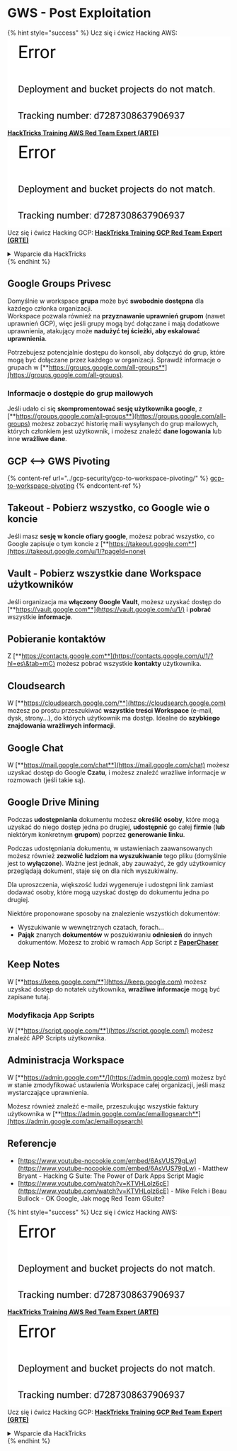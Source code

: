 # GWS - Post Exploitation

{% hint style="success" %}
Ucz się i ćwicz Hacking AWS:<img src="../../.gitbook/assets/image (1) (1).png" alt="" data-size="line">[**HackTricks Training AWS Red Team Expert (ARTE)**](https://training.hacktricks.xyz/courses/arte)<img src="../../.gitbook/assets/image (1) (1).png" alt="" data-size="line">\
Ucz się i ćwicz Hacking GCP: <img src="../../.gitbook/assets/image (2).png" alt="" data-size="line">[**HackTricks Training GCP Red Team Expert (GRTE)**<img src="../../.gitbook/assets/image (2).png" alt="" data-size="line">](https://training.hacktricks.xyz/courses/grte)

<details>

<summary>Wsparcie dla HackTricks</summary>

* Sprawdź [**plany subskrypcyjne**](https://github.com/sponsors/carlospolop)!
* **Dołącz do** 💬 [**grupy Discord**](https://discord.gg/hRep4RUj7f) lub [**grupy telegram**](https://t.me/peass) lub **śledź** nas na **Twitterze** 🐦 [**@hacktricks\_live**](https://twitter.com/hacktricks\_live)**.**
* **Podziel się sztuczkami hackingowymi, przesyłając PR-y do** [**HackTricks**](https://github.com/carlospolop/hacktricks) i [**HackTricks Cloud**](https://github.com/carlospolop/hacktricks-cloud) repozytoriów github.

</details>
{% endhint %}

## Google Groups Privesc

Domyślnie w workspace **grupa** może być **swobodnie dostępna** dla każdego członka organizacji.\
Workspace pozwala również na **przyznawanie uprawnień grupom** (nawet uprawnień GCP), więc jeśli grupy mogą być dołączane i mają dodatkowe uprawnienia, atakujący może **nadużyć tej ścieżki, aby eskalować uprawnienia**.

Potrzebujesz potencjalnie dostępu do konsoli, aby dołączyć do grup, które mogą być dołączane przez każdego w organizacji. Sprawdź informacje o grupach w [**https://groups.google.com/all-groups**](https://groups.google.com/all-groups).

### Informacje o dostępie do grup mailowych

Jeśli udało ci się **skompromentować sesję użytkownika google**, z [**https://groups.google.com/all-groups**](https://groups.google.com/all-groups) możesz zobaczyć historię maili wysyłanych do grup mailowych, których członkiem jest użytkownik, i możesz znaleźć **dane logowania** lub inne **wrażliwe dane**.

## GCP <--> GWS Pivoting

{% content-ref url="../gcp-security/gcp-to-workspace-pivoting/" %}
[gcp-to-workspace-pivoting](../gcp-security/gcp-to-workspace-pivoting/)
{% endcontent-ref %}

## Takeout - Pobierz wszystko, co Google wie o koncie

Jeśli masz **sesję w koncie ofiary google**, możesz pobrać wszystko, co Google zapisuje o tym koncie z [**https://takeout.google.com**](https://takeout.google.com/u/1/?pageId=none)

## Vault - Pobierz wszystkie dane Workspace użytkowników

Jeśli organizacja ma **włączony Google Vault**, możesz uzyskać dostęp do [**https://vault.google.com**](https://vault.google.com/u/1/) i **pobrać** wszystkie **informacje**.

## Pobieranie kontaktów

Z [**https://contacts.google.com**](https://contacts.google.com/u/1/?hl=es\&tab=mC) możesz pobrać wszystkie **kontakty** użytkownika.

## Cloudsearch

W [**https://cloudsearch.google.com/**](https://cloudsearch.google.com) możesz po prostu przeszukiwać **wszystkie treści Workspace** (e-mail, dysk, strony...), do których użytkownik ma dostęp. Idealne do **szybkiego znajdowania wrażliwych informacji**.

## Google Chat

W [**https://mail.google.com/chat**](https://mail.google.com/chat) możesz uzyskać dostęp do Google **Czatu**, i możesz znaleźć wrażliwe informacje w rozmowach (jeśli takie są).

## Google Drive Mining

Podczas **udostępniania** dokumentu możesz **określić** **osoby**, które mogą uzyskać do niego dostęp jedna po drugiej, **udostępnić** go całej **firmie** (**lub** niektórym konkretnym **grupom**) poprzez **generowanie linku**.

Podczas udostępniania dokumentu, w ustawieniach zaawansowanych możesz również **zezwolić ludziom na wyszukiwanie** tego pliku (domyślnie jest to **wyłączone**). Ważne jest jednak, aby zauważyć, że gdy użytkownicy przeglądają dokument, staje się on dla nich wyszukiwalny.

Dla uproszczenia, większość ludzi wygeneruje i udostępni link zamiast dodawać osoby, które mogą uzyskać dostęp do dokumentu jedna po drugiej.

Niektóre proponowane sposoby na znalezienie wszystkich dokumentów:

* Wyszukiwanie w wewnętrznych czatach, forach...
* **Pająk** znanych **dokumentów** w poszukiwaniu **odniesień** do innych dokumentów. Możesz to zrobić w ramach App Script z [**PaperChaser**](https://github.com/mandatoryprogrammer/PaperChaser)

## **Keep Notes**

W [**https://keep.google.com/**](https://keep.google.com) możesz uzyskać dostęp do notatek użytkownika, **wrażliwe** **informacje** mogą być zapisane tutaj.

### Modyfikacja App Scripts

W [**https://script.google.com/**](https://script.google.com/) możesz znaleźć APP Scripts użytkownika.

## **Administracja Workspace**

W [**https://admin.google.com**/](https://admin.google.com) możesz być w stanie zmodyfikować ustawienia Workspace całej organizacji, jeśli masz wystarczające uprawnienia.

Możesz również znaleźć e-maile, przeszukując wszystkie faktury użytkownika w [**https://admin.google.com/ac/emaillogsearch**](https://admin.google.com/ac/emaillogsearch)

## Referencje

* [https://www.youtube-nocookie.com/embed/6AsVUS79gLw](https://www.youtube-nocookie.com/embed/6AsVUS79gLw) - Matthew Bryant - Hacking G Suite: The Power of Dark Apps Script Magic
* [https://www.youtube.com/watch?v=KTVHLolz6cE](https://www.youtube.com/watch?v=KTVHLolz6cE) - Mike Felch i Beau Bullock - OK Google, Jak mogę Red Team GSuite?

{% hint style="success" %}
Ucz się i ćwicz Hacking AWS:<img src="../../.gitbook/assets/image (1) (1).png" alt="" data-size="line">[**HackTricks Training AWS Red Team Expert (ARTE)**](https://training.hacktricks.xyz/courses/arte)<img src="../../.gitbook/assets/image (1) (1).png" alt="" data-size="line">\
Ucz się i ćwicz Hacking GCP: <img src="../../.gitbook/assets/image (2).png" alt="" data-size="line">[**HackTricks Training GCP Red Team Expert (GRTE)**<img src="../../.gitbook/assets/image (2).png" alt="" data-size="line">](https://training.hacktricks.xyz/courses/grte)

<details>

<summary>Wsparcie dla HackTricks</summary>

* Sprawdź [**plany subskrypcyjne**](https://github.com/sponsors/carlospolop)!
* **Dołącz do** 💬 [**grupy Discord**](https://discord.gg/hRep4RUj7f) lub [**grupy telegram**](https://t.me/peass) lub **śledź** nas na **Twitterze** 🐦 [**@hacktricks\_live**](https://twitter.com/hacktricks\_live)**.**
* **Podziel się sztuczkami hackingowymi, przesyłając PR-y do** [**HackTricks**](https://github.com/carlospolop/hacktricks) i [**HackTricks Cloud**](https://github.com/carlospolop/hacktricks-cloud) repozytoriów github.

</details>
{% endhint %}
